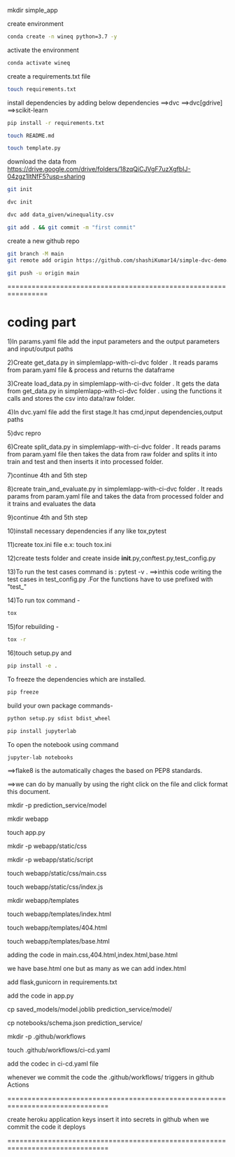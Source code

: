 mkdir simple_app

create environment

```bash
conda create -n wineq python=3.7 -y
```

activate the environment

```bash
conda activate wineq
```

create a requirements.txt file

```bash
touch requirements.txt
```

install dependencies by adding below dependencies
==>dvc
==>dvc[gdrive]
==>scikit-learn

```bash
pip install -r requirements.txt 
```

```bash
touch README.md
```

```bash
touch template.py
```


download the data from
https://drive.google.com/drive/folders/18zqQiCJVgF7uzXgfbIJ-04zgz1ItNfF5?usp=sharing


```bash
git init
```

```bash
dvc init
```

```bash
dvc add data_given/winequality.csv
```

```bash
git add . && git commit -m "first commit" 
```

create a new github repo
```bash
git branch -M main
git remote add origin https://github.com/shashiKumar14/simple-dvc-demo.git
```
```bash
git push -u origin main
```

================================================================

# coding part

1)In params.yaml file add the input parameters and the output parameters and input/output paths

2)Create get_data.py in simplemlapp-with-ci-dvc folder . It reads params from param.yaml file & process and returns the dataframe

3)Create load_data.py in simplemlapp-with-ci-dvc folder . It gets the data from get_data.py in simplemlapp-with-ci-dvc folder . using the functions it calls and stores the csv into data/raw folder.

4)In dvc.yaml file add the first stage.It has cmd,input dependencies,output paths

5)dvc repro

6)Create split_data.py in simplemlapp-with-ci-dvc folder . It reads params from param.yaml file then takes the data from raw folder and splits it into train and test and then inserts it into processed folder.

7)continue 4th and 5th step

8)create train_and_evaluate.py in simplemlapp-with-ci-dvc folder . It reads params from param.yaml file and takes the data from processed folder and it trains and evaluates the data 

9)continue 4th and 5th step

10)install necessary dependencies if any like tox,pytest

11)create tox.ini file e.x: touch tox.ini

12)create tests folder and create inside __init__.py,conftest.py,test_config.py 

13)To run the test cases command is : pytest -v .
==>inthis code writing the test cases in test_config.py .For the functions have to use  prefixed with "test_" 

14)To run tox command -
```bash
tox
```
15)for rebuilding -
```bash
tox -r
```

16)touch setup.py and 

```bash
pip install -e .
```

To freeze the dependencies which are installed.
```bash
pip freeze
```

build your own package commands-

```bash
python setup.py sdist bdist_wheel
```
```bash
pip install jupyterlab
```

To open the notebook using command
```bash
jupyter-lab notebooks
```

==>flake8 is the automatically chages the based on PEP8 standards.

==>we can do by manually by using the right click on the file and click format this document.

mkdir -p prediction_service/model

mkdir webapp

touch app.py

mkdir -p webapp/static/css

mkdir -p webapp/static/script

touch webapp/static/css/main.css

touch webapp/static/css/index.js

mkdir webapp/templates

touch webapp/templates/index.html

touch webapp/templates/404.html

touch webapp/templates/base.html

adding the code in main.css,404.html,index.html,base.html

we have base.html one but as many as we can  add index.html

add flask,gunicorn in requirements.txt

add the code in app.py

cp saved_models/model.joblib  prediction_service/model/

cp notebooks/schema.json prediction_service/

mkdir -p .github/workflows

touch .github/workflows/ci-cd.yaml

add the codec in ci-cd.yaml file

whenever we commit the code the .github/workflows/  triggers in github Actions

===============================================================================

create heroku application keys insert it into secrets in github
when we commit the code it deploys

===============================================================================

















